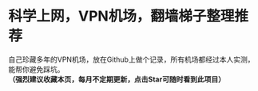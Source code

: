 # 科学上网，VPN机场，翻墙梯子整理推荐
自己珍藏多年的VPN机场，放在Github上做个记录，所有机场都经过本人实测，能帮你避免踩坑。  
**（强烈建议收藏本页，每月不定期更新，点击Star可随时看到此项目）**

